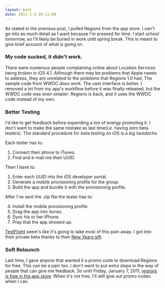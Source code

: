 ```yaml
---
layout: post
date: 2011-1-3 00:11:00
---
```


As stated in the previous post, I pulled Regions from the app store.  I can't go into as much detail as I want because I'm pressed for time. I start school tomorrow, so I'll likely be buried in work until spring break. This is meant to give brief account of what is going on.

### My code sucked, it didn't work.
There were numerous people complaining online about Location Services being broken in iOS 4.1. Although there may be problems that Apple needs to address, they are unrelated to the problems that Regions 1.0 had.
The sample code from WWDC *does* work. The user interface is better. I removed a lot from my app's workflow before it was finally released, but the WWDC code was even *simpler*. Regions is back, and it uses the WWDC code instead of my own.

### Better Testing
I'd like to get feedback before expending a ton of energy promoting it. I don't want to make the same mistake as last time(i.e. having zero beta testers). The standard procedure for beta testing on iOS is a *big headache*. 

Each tester has to:

1. Connect their phone to iTunes.
2. Find and e-mail me their UUID.

Then I have to:

1. Enter each UUID into the iOS developer portal.
2. Generate a mobile provisioning profile for the group.
3. Build the app and bundle it with the provisioning profile.

After I've sent the .zip file the tester has to:

4. Install the mobile provisioning profile.
5. Drag the app into itunes.
6. Sync his or her iPhone.
7. Pray that the app showed up.

[TestFlight](http://testflightapp.com/) seem's like it's going to take most of this pain away. I got into their private beta thanks to their [New Years gift](http://twitter.com/#!/testflightapp/status/21231076617748480).

### Soft Relaunch
Last time, I gave anyone that wanted it a promo code to download Regions for free. This can be a pain too. I don't want to put extra steps in the way of people that can give me feedback. So until Friday, January 7, 2011, [regions is free in the app store](http://itunes.apple.com/us/app/regions/id392441093). When it's not free, I'll still give out promo codes when I can.